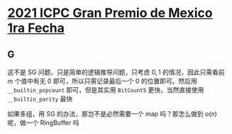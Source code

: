 # [2021 ICPC Gran Premio de Mexico 1ra Fecha](https://codeforces.com/gym/103274)

## G

这不是 SG 问题，只是简单的逻辑推导问题，只考虑 $0, 1$ 的情况，因此只需看前 $m$ 个值中有无 0 即可，所以只需记录最后一个 0 的位置即可。然后用 `__builtin_popcount` 即可，但是其实用 `BitCount5` 更快，当然直接使用 `__builtin_parity` 最快

如果多组，用 SG 的办法，那岂不是必然需要一个 map 吗？那怎么做到 $o(n)$ 呢，做一个 RingBuffer 吗
